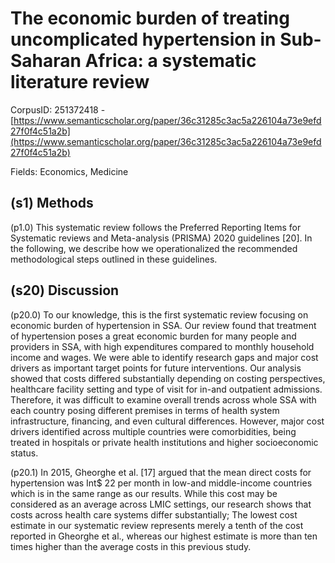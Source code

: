 # The economic burden of treating uncomplicated hypertension in Sub-Saharan Africa: a systematic literature review

CorpusID: 251372418 - [https://www.semanticscholar.org/paper/36c31285c3ac5a226104a73e9efd27f0f4c51a2b](https://www.semanticscholar.org/paper/36c31285c3ac5a226104a73e9efd27f0f4c51a2b)

Fields: Economics, Medicine

## (s1) Methods
(p1.0) This systematic review follows the Preferred Reporting Items for Systematic reviews and Meta-analysis (PRISMA) 2020 guidelines [20]. In the following, we describe how we operationalized the recommended methodological steps outlined in these guidelines.
## (s20) Discussion
(p20.0) To our knowledge, this is the first systematic review focusing on economic burden of hypertension in SSA. Our review found that treatment of hypertension poses a great economic burden for many people and providers in SSA, with high expenditures compared to monthly household income and wages. We were able to identify research gaps and major cost drivers as important target points for future interventions. Our analysis showed that costs differed substantially depending on costing perspectives, healthcare facility setting and type of visit for in-and outpatient admissions. Therefore, it was difficult to examine overall trends across whole SSA with each country posing different premises in terms of health system infrastructure, financing, and even cultural differences. However, major cost drivers identified across multiple countries were comorbidities, being treated in hospitals or private health institutions and higher socioeconomic status.

(p20.1) In 2015, Gheorghe et al. [17] argued that the mean direct costs for hypertension was Int$ 22 per month in low-and middle-income countries which is in the same range as our results. While this cost may be considered as an average across LMIC settings, our research shows that costs across health care systems differ substantially; The lowest cost estimate in our systematic review represents merely a tenth of the cost reported in Gheorghe et al., whereas our highest estimate is more than ten times higher than the average costs in this previous study.
